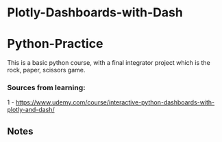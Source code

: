# Plotly-Dashboards-with-Dash

# Python-Practice

This is a basic python course, with a final integrator project which is the rock, paper, scissors game.


### Sources from learning:

1 - https://www.udemy.com/course/interactive-python-dashboards-with-plotly-and-dash/




## Notes

